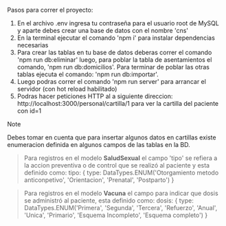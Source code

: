Pasos para correr el proyecto: 

  1. En el archivo .env ingresa tu contraseña para el usuario root de MySQL y aparte debes crear una base de datos con el nombre 'cns'
  2. En la terminal ejecutar el comando 'npm i' para instalar dependencias necesarias
  3. Para crear las tablas en tu base de datos deberas correr el comando 'npm run db:eliminar' luego, para poblar la tabla de asentamientos el comando, 'npm run db:domicilios'. Para terminar de poblar las otras tablas ejecuta el comando: 'npm run db:importar'. 
  4. Luego podras correr el comando 'npm run server' para arrancar el servidor (con hot reload habilitado)
  5. Podras hacer peticiones HTTP al a siguiente direccion: http://localhost:3000/personal/cartilla/1 para ver la cartilla del paciente con id=1



> [!NOTE]
Debes tomar en cuenta que para insertar algunos datos en cartillas existe enumeracion definida en algunos campos de las tablas en la BD. 

  > Para registros en el modelo **SaludSexual** el campo 'tipo' se refiera a la accion preventiva o de control que se realizó al paciente y esta definido como:
  tipo: {
        type: DataTypes.ENUM('Otorgamiento metodo anticonpetivo', 'Orientacion', 'Prenatal', 'Postparto')
    }

  > Para registros en el modelo **Vacuna** el campo para indicar que dosis se administró al paciente, esta definido como:
  dosis: {
      type: DataTypes.ENUM('Primera', 'Segunda', 'Tercera', 'Refuerzo', 
            'Anual', 'Unica', 'Primario', 'Esquema Incompleto', 'Esquema completo')
  }